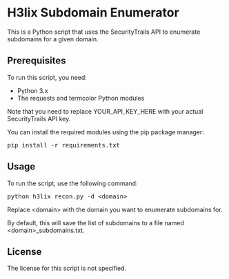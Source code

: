 <h1>H3lix Subdomain Enumerator</h1>
<p>This is a Python script that uses the SecurityTrails API to enumerate subdomains for a given domain.</p>
<h2>Prerequisites</h2>
<p>To run this script, you need:</p>
<ul>
  <li>Python 3.x</li>
  <li>The requests and termcolor Python modules</li>
</ul>
<p>Note that you need to replace YOUR_API_KEY_HERE with your actual SecurityTrails API key.</p>
<p>You can install the required modules using the pip package manager:</p>
<pre>pip install -r requirements.txt</pre>
<h2>Usage</h2>
<p>To run the script, use the following command:</p>
<pre>python h3lix_recon.py -d &lt;domain&gt;</pre>
<p>Replace &lt;domain&gt; with the domain you want to enumerate subdomains for.</p>
<p>By default, this will save the list of subdomains to a file named &lt;domain&gt;_subdomains.txt.</p>
<h2>License</h2>
<p>The license for this script is not specified.</p>
